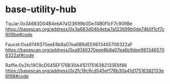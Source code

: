# base-utility-hub
TipJar:0x3A683D04B4ebA7a123699b0De74B0f1cF7c909Be
https://basescan.org/address/0x3a683d04b4eba7a123699b0de74b0f1cf7c909be#code


Faucet:0xa9749370eeE8b8a07ea6B9dEE9613465706322aF
https://basescan.org/address/0xa9749370eee8b8a07ea6b9dee9613465706322af#code


Raffle:0x2fc19C9cD545EF178B30A41D17516382133E6f88
https://basescan.org/address/0x2fc19c9cd545ef178b30a41d17516382133e6f88#code
